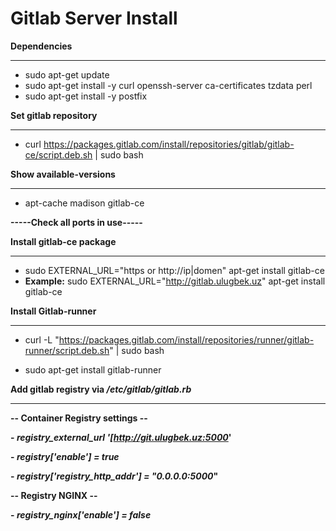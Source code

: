 # **Gitlab Server Install**

**Dependencies**
__________________________________________________________________________________________________

- sudo apt-get update
- sudo apt-get install -y curl openssh-server ca-certificates tzdata perl
- sudo apt-get install -y postfix


**Set gitlab repository**
__________________________________________________________________________________________________
- curl https://packages.gitlab.com/install/repositories/gitlab/gitlab-ce/script.deb.sh | sudo bash


**Show available-versions**
__________________________________________________________________________________________________
- apt-cache madison gitlab-ce 


**-----Check all ports in use-----**

**Install gitlab-ce package**
_________________________________________________________________________________________________
- sudo EXTERNAL_URL="https or http://ip|domen" apt-get install gitlab-ce
- 
  **Example:** sudo EXTERNAL_URL="http://gitlab.ulugbek.uz" apt-get install gitlab-ce



**Install Gitlab-runner**
_________________________________________________________________________________________________
- curl -L "https://packages.gitlab.com/install/repositories/runner/gitlab-runner/script.deb.sh" | sudo bash

- sudo apt-get install gitlab-runner


**Add gitlab registry via _/etc/gitlab/gitlab.rb_**
_________________________________________________________________________________________________
**-- Container Registry settings --**

**- _registry_external_url '[http://git.ulugbek.uz:5000_'**

**- _registry['enable'] = true_**

**- _registry['registry_http_addr'] = "0.0.0.0:5000_"**

**-- Registry NGINX --**

**- _registry_nginx['enable'] = false_**

